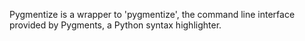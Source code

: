 Pygmentize is a wrapper to 'pygmentize', the command line interface provided by Pygments, a Python syntax highlighter.